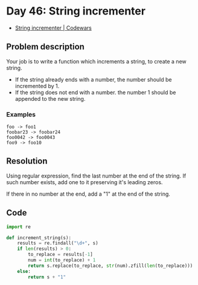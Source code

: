 # Day 46: String incrementer

- [String incrementer | Codewars](https://www.codewars.com/kata/54a91a4883a7de5d7800009c)

## Problem description

Your job is to write a function which increments a string, to create a new string.

- If the string already ends with a number, the number should be incremented by 1.
- If the string does not end with a number. the number 1 should be appended to the new string.

### Examples

```text
foo -> foo1
foobar23 -> foobar24
foo0042 -> foo0043
foo9 -> foo10
```

## Resolution

Using regular expression, find the last number at the end of the string. If such number exists, add one to it preserving it's leading zeros.

If there in no number at the end, add a "1" at the end of the string.

## Code

```python
import re

def increment_string(s):
    results = re.findall("\d+", s)
    if len(results) > 0:
        to_replace = results[-1]
        num = int(to_replace) + 1
        return s.replace(to_replace, str(num).zfill(len(to_replace)))
    else:
        return s + "1"
```
